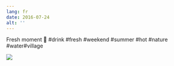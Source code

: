 ```yaml
---
lang: fr
date: 2016-07-24
alt: ''
---
```


Fresh moment 🍹 #drink #fresh #weekend #summer #hot #nature #water#village

![](/photos/2016-07-24-1469365415.jpg)